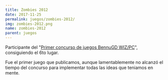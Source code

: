```yaml
---
title: Zombies 2012
date: 2017-11-25
permalink: juegos/zombies-2012/
img: zombies-2012.png
name: zombies-2012
parent: juegos
---
```


Participante del "[Primer concurso de juegos BennuGD WIZ/PC](https://forum.bennugd.org/index.php/topic,893.0.html)", consiguiendo el 6to lugar.

Fue el primer juego que publicamos, aunque lamentablemente no alcanzó el tiempo del concurso para implementar todas las ideas que teniamos en mente.
